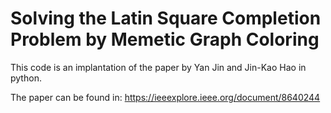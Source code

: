 # Solving the Latin Square Completion Problem by Memetic Graph Coloring

This code is an implantation of the paper by Yan Jin and Jin-Kao Hao in python.

The paper can be found in:
  https://ieeexplore.ieee.org/document/8640244



